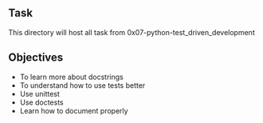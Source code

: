 ## Task
This directory will host all task from 0x07-python-test_driven_development
## Objectives
* To learn more about docstrings
* To understand how to use tests better
* Use unittest
* Use doctests 
* Learn how to document properly
